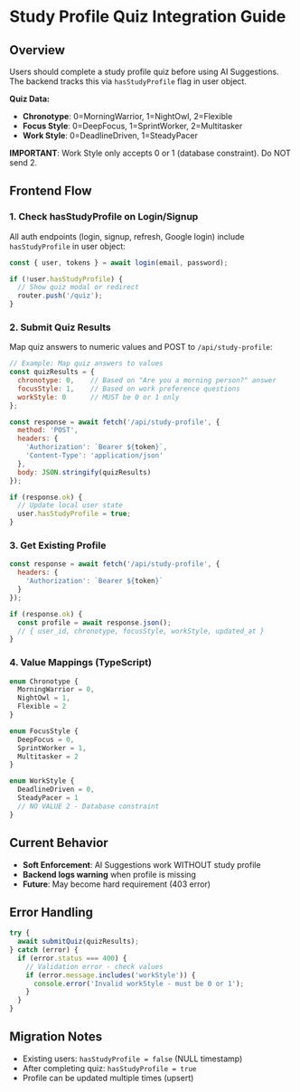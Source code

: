 # Study Profile Quiz Integration Guide

## Overview

Users should complete a study profile quiz before using AI Suggestions. The backend tracks this via `hasStudyProfile` flag in user object.

**Quiz Data:**
- **Chronotype**: 0=MorningWarrior, 1=NightOwl, 2=Flexible
- **Focus Style**: 0=DeepFocus, 1=SprintWorker, 2=Multitasker
- **Work Style**: 0=DeadlineDriven, 1=SteadyPacer

**IMPORTANT**: Work Style only accepts 0 or 1 (database constraint). Do NOT send 2.

## Frontend Flow

### 1. Check hasStudyProfile on Login/Signup

All auth endpoints (login, signup, refresh, Google login) include `hasStudyProfile` in user object:

```javascript
const { user, tokens } = await login(email, password);

if (!user.hasStudyProfile) {
  // Show quiz modal or redirect
  router.push('/quiz');
}
```

### 2. Submit Quiz Results

Map quiz answers to numeric values and POST to `/api/study-profile`:

```javascript
// Example: Map quiz answers to values
const quizResults = {
  chronotype: 0,    // Based on "Are you a morning person?" answer
  focusStyle: 1,    // Based on work preference questions
  workStyle: 0      // MUST be 0 or 1 only
};

const response = await fetch('/api/study-profile', {
  method: 'POST',
  headers: {
    'Authorization': `Bearer ${token}`,
    'Content-Type': 'application/json'
  },
  body: JSON.stringify(quizResults)
});

if (response.ok) {
  // Update local user state
  user.hasStudyProfile = true;
}
```

### 3. Get Existing Profile

```javascript
const response = await fetch('/api/study-profile', {
  headers: {
    'Authorization': `Bearer ${token}`
  }
});

if (response.ok) {
  const profile = await response.json();
  // { user_id, chronotype, focusStyle, workStyle, updated_at }
}
```

### 4. Value Mappings (TypeScript)

```typescript
enum Chronotype {
  MorningWarrior = 0,
  NightOwl = 1,
  Flexible = 2
}

enum FocusStyle {
  DeepFocus = 0,
  SprintWorker = 1,
  Multitasker = 2
}

enum WorkStyle {
  DeadlineDriven = 0,
  SteadyPacer = 1
  // NO VALUE 2 - Database constraint
}
```

## Current Behavior

- **Soft Enforcement**: AI Suggestions work WITHOUT study profile
- **Backend logs warning** when profile is missing
- **Future**: May become hard requirement (403 error)

## Error Handling

```javascript
try {
  await submitQuiz(quizResults);
} catch (error) {
  if (error.status === 400) {
    // Validation error - check values
    if (error.message.includes('workStyle')) {
      console.error('Invalid workStyle - must be 0 or 1');
    }
  }
}
```

## Migration Notes

- Existing users: `hasStudyProfile = false` (NULL timestamp)
- After completing quiz: `hasStudyProfile = true`
- Profile can be updated multiple times (upsert)

